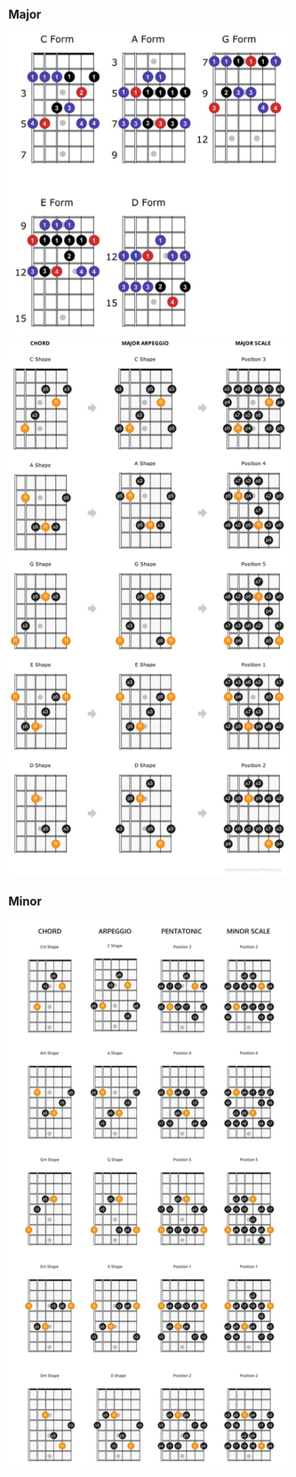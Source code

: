 ## Major
![Screenshot 2024-09-04 085748.png](../_resources/Screenshot%202024-09-04%20085748.png)
![0d8d3e91383f99e631ac27f7b79fd778.png](../_resources/0d8d3e91383f99e631ac27f7b79fd778.png)
<br>

## Minor
![9d4f1352fa58a811917a138f19d840b9.png](../_resources/9d4f1352fa58a811917a138f19d840b9.png)